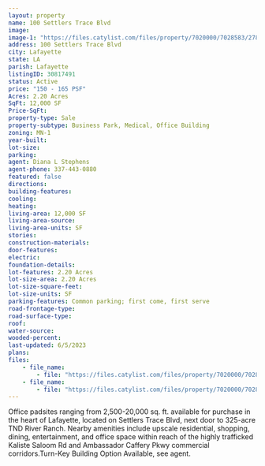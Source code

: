 ```yaml
---
layout: property
name: 100 Settlers Trace Blvd
image:
image-1: "https://files.catylist.com/files/property/7020000/7028583/27888681_Aerial.png"
address: 100 Settlers Trace Blvd
city: Lafayette
state: LA
parish: Lafayette
listingID: 30817491
status: Active
price: "150 - 165 PSF"
Acres: 2.20 Acres
SqFt: 12,000 SF
Price-SqFt:
property-type: Sale
property-subtype: Business Park, Medical, Office Building
zoning: MN-1
year-built:
lot-size:
parking:
agent: Diana L Stephens
agent-phone: 337-443-0880
featured: false
directions:
building-features:
cooling:
heating:
living-area: 12,000 SF
living-area-source:
living-area-units: SF
stories:
construction-materials:
door-features:
electric:
foundation-details:
lot-features: 2.20 Acres
lot-size-area: 2.20 Acres
lot-size-square-feet:
lot-size-units: SF
parking-features: Common parking; first come, first serve
road-frontage-type:
road-surface-type:
roof:
water-source:
wooded-percent:
last-updated: 6/5/2023
plans:
files:
    - file_name: 
        - file: "https://files.catylist.com/files/property/7020000/7028583/raw_27888682_Flyer__Padsites__100BLK_SETTLERS_TRACE_BLVD_LAFAYETTE.pdf"
    - file_name: 
        - file: "https://files.catylist.com/files/property/7020000/7028583/raw_27888683_100_Blk_Settlers_Site_Plan.pdf"
---
```

Office padsites ranging from 2,500-20,000 sq. ft. available for purchase in the heart of Lafayette, located on Settlers Trace Blvd, next door to 325-acre TND River Ranch. Nearby amenities include upscale residential, shopping, dining, entertainment, and office space within reach of the highly trafficked Kaliste Saloom Rd and Ambassador Caffery Pkwy commercial corridors.Turn-Key Building Option Available, see agent.
